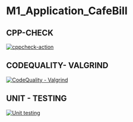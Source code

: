 # M1_Application_CafeBill
## CPP-CHECK

[![cppcheck-action](https://github.com/Abhilash1101/M1_Application_CafeBill/actions/workflows/cppcheck.yml/badge.svg)](https://github.com/Abhilash1101/M1_Application_CafeBill/actions/workflows/cppcheck.yml)

## CODEQUALITY- VALGRIND
[![CodeQuality - Valgrind](https://github.com/Abhilash1101/M1_Application_CafeBill/actions/workflows/Valgrind.yml/badge.svg)](https://github.com/Abhilash1101/M1_Application_CafeBill/actions/workflows/Valgrind.yml)

## UNIT - TESTING

[![Unit testing](https://github.com/Abhilash1101/M1_Application_CafeBill/actions/workflows/Unit-Test.yml/badge.svg)](https://github.com/Abhilash1101/M1_Application_CafeBill/actions/workflows/Unit-Test.yml)
